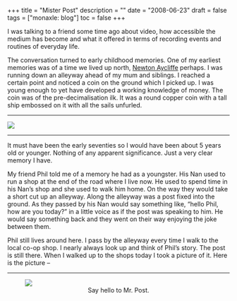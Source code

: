 +++
title = "Mister Post"
description = ""
date = "2008-06-23"
draft = false
tags = ["monaxle: blog"]
toc = false
+++

I was talking to a friend some time ago about video, how accessible the medium has become and what it offered in terms of recording events and routines of everyday life.

The conversation turned to early childhood memories. One of my earliest memories was of a time we lived up north, [Newton Aycliffe](http://maps.google.co.uk/maps?q=newton+aycliffe&ie=UTF8&oe=utf-8&client=firefox-a&ll=54.641261,-1.680908&spn=0.59286,1.752319&t=h&z=10 "Newton Aycliffe Google Maps") perhaps. I was running down an alleyway ahead of my mum and siblings. I reached a certain point and noticed a coin on the ground which I picked up. I was young enough to yet have developed a working knowledge of money. The coin was of the pre-decimalisation ilk. It was a round copper coin with a tall ship embossed on it with all the sails unfurled. 

---

<img style="display:block;margin:auto" src="https://i.ibb.co/QFJvz8QP/half-penny-coin.png">

---

It must have been the early seventies so I would have been about 5 years old or younger. Nothing of any apparent significance. Just a very clear memory I have.

My friend Phil  told me of a memory he had as a youngster. His Nan used to run a shop at the end of the road where I live now. He used to spend time in his Nan’s shop and she used to walk him home. On the way they would take a short cut up an alleyway. Along the alleyway was a post fixed into the ground. As they passed by his Nan would say something like, “hello Phil, how are you today?” in a little voice as if the post was speaking to him. He would say something back and they went on their way enjoying the joke between them.

Phil still lives around here. I pass by the alleyway every time I walk to the local co-op shop. I nearly always look up and think of Phil’s story. The post is still there. When I walked up to the shops today I took a picture of it. Here is the picture –

---

<figure style="text-align: center">
  <img style="display:block;margin:auto" src="https://i.ibb.co/gZrbYthw/missed-a-post-web-1-800x800.jpg">
  <figcaption>Say hello to Mr. Post.</figcaption>
</figure>